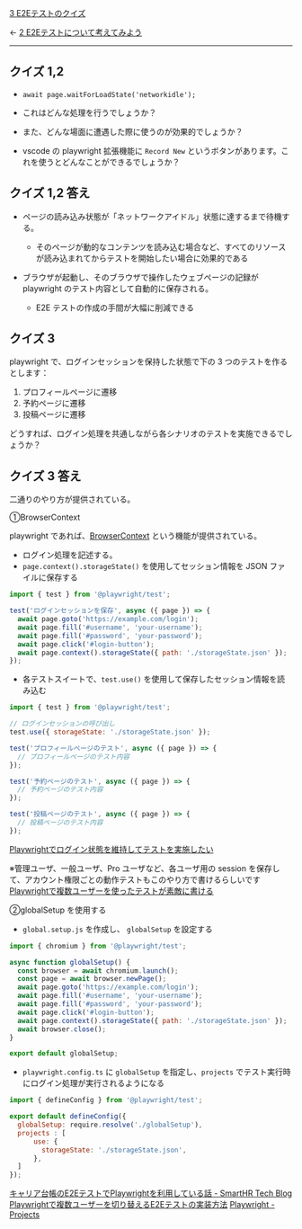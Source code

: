 [3 E2Eテストのクイズ](3%20E2Eテストのクイズ.md)

← [2 E2Eテストについて考えてみよう](2%20E2Eテストについて考えてみよう.md) 

---

## クイズ 1,2

- `await page.waitForLoadState('networkidle');`
- これはどんな処理を行うでしょうか？
- また、どんな場面に遭遇した際に使うのが効果的でしょうか？

- vscode の playwright 拡張機能に `Record New` というボタンがあります。これを使うとどんなことができるでしょうか？

## クイズ 1,2 答え

- ページの読み込み状態が「ネットワークアイドル」状態に達するまで待機する。
	- そのページが動的なコンテンツを読み込む場合など、すべてのリソースが読み込まれてからテストを開始したい場合に効果的である

- ブラウザが起動し、そのブラウザで操作したウェブページの記録が playwright のテスト内容として自動的に保存される。
	- E2E テストの作成の手間が大幅に削減できる

## クイズ 3

playwright で、ログインセッションを保持した状態で下の 3 つのテストを作るとします：

1. プロフィールページに遷移
2. 予約ページに遷移
3. 投稿ページに遷移

どうすれば、ログイン処理を共通しながら各シナリオのテストを実施できるでしょうか？

## クイズ 3 答え

二通りのやり方が提供されている。

①BrowserContext

playwright であれば、[BrowserContext](https://playwright.dev/docs/api/class-browsercontext) という機能が提供されている。

- ログイン処理を記述する。
- `page.context().storageState()` を使用してセッション情報を JSON ファイルに保存する

```js
import { test } from '@playwright/test';

test('ログインセッションを保存', async ({ page }) => {
  await page.goto('https://example.com/login');
  await page.fill('#username', 'your-username');
  await page.fill('#password', 'your-password');
  await page.click('#login-button');
  await page.context().storageState({ path: './storageState.json' });
});

```

- 各テストスイートで、`test.use()` を使用して保存したセッション情報を読み込む

```js
import { test } from '@playwright/test';

// ログインセッションの呼び出し
test.use({ storageState: './storageState.json' });

test('プロフィールページのテスト', async ({ page }) => {
  // プロフィールページのテスト内容
});

test('予約ページのテスト', async ({ page }) => {
  // 予約ページのテスト内容
});

test('投稿ページのテスト', async ({ page }) => {
  // 投稿ページのテスト内容
});

```

[Playwrightでログイン状態を維持してテストを実施したい](https://zenn.dev/ht0323/articles/5767571f21a6d1)

※管理ユーザ、一般ユーザ、Pro ユーザなど、各ユーザ用の session を保存して、アカウント権限ごとの動作テストもこのやり方で書けるらしいです
[Playwrightで複数ユーザーを使ったテストが素敵に書ける](https://zenn.dev/kenfdev/articles/a5ed4e89830a33)

②globalSetup を使用する

-  `global.setup.js` を作成し、 `globalSetup` を設定する

```js
import { chromium } from '@playwright/test';

async function globalSetup() {
  const browser = await chromium.launch();
  const page = await browser.newPage();
  await page.goto('https://example.com/login');
  await page.fill('#username', 'your-username');
  await page.fill('#password', 'your-password');
  await page.click('#login-button');
  await page.context().storageState({ path: './storageState.json' });
  await browser.close();
}

export default globalSetup;
```

- `playwright.config.ts` に `globalSetup` を指定し、`projects` でテスト実行時にログイン処理が実行されるようになる

```js
import { defineConfig } from '@playwright/test';

export default defineConfig({
  globalSetup: require.resolve('./globalSetup'),
  projects : [
	  use: {
	    storageState: './storageState.json',
	  },
  ]
});

```

[キャリア台帳のE2EテストでPlaywrightを利用している話 - SmartHR Tech Blog](https://tech.smarthr.jp/entry/2024/06/18/140311)
[Playwrightで複数ユーザーを切り替えるE2Eテストの実装方法](https://zenn.dev/sert/articles/56dd881273686d)
[Playwright - Projects](https://playwright.dev/docs/test-projects)